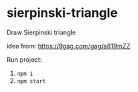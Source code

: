 # sierpinski-triangle

Draw Sierpinski triangle

idea from: https://9gag.com/gag/a819mZZ

Run project:

1. `npm i`
2. `npm start`
